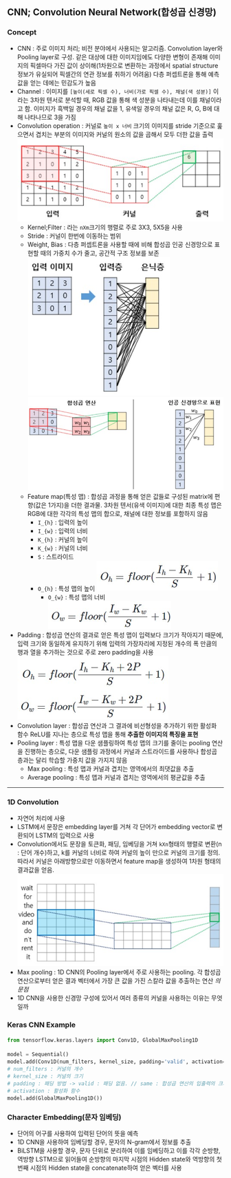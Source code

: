 ## CNN; Convolution Neural Network(합성곱 신경망)
### Concept
- CNN : 주로 이미지 처리; 비전 분야에서 사용되는 알고리즘. Convolution layer와 Pooling layer로 구성. 같은 대상에 대한 이미지임에도 다양한 변형이 존재해 이미지의 픽셀마다 가진 값이 상이해(1차원으로 변환하는 과정에서 spatial structure 정보가 유실되어 픽셀간의 연관 정보를 취하기 어려움) 다층 퍼셉트론을 통해 예측값을 얻는 데에는 민감도가 높음
- Channel : 이미지를 `[높이(세로 픽셀 수), 너비(가로 픽셀 수), 채널(색 성분)]` 이라는 3차원 텐서로 분석할 때, RGB 값을 통해 색 성분을 나타내는데 이를 채널이라고 함. 이미지가 흑백일 경우의 채널 값을 1, 유색일 경우의 채널 값은 R, G, B에 대해 나타나므로 3을 가짐
- Convolution operation : 커널로 `높이 x 너비` 크기의 이미지를 stride 기준으로 훑으면서 겹치는 부분의 이미지와 커널의 원소의 값을 곱해서 모두 더한 값을 출력 ![Convolution](../Attatched/convolution.jpg)
    * Kernel;Filter : 라는 `nXm`크기의 행렬로 주로 3X3, 5X5을 사용
    * Stride : 커널이 한번에 이동하는 범위
    * Weight, Bias : 다층 퍼셉트론을 사용할 때에 비해 합성곱 인공 신경망으로 표현할 때의 가중치 수가 줄고, 공간적 구조 정보를 보존<br> ![Multi Perceptron](../Attatched/img_multi_perceptron.jpg) <br>![Conv. NN](../Attatched/img_conv.jpg)
    * Feature map(특성 맵) : 합성곱 과정을 통해 얻은 값들로 구성된 matrix에 편향(값은 1가지)을 더한 결과물. 3차원 텐서(유색 이미지)에 대한 최종 특성 맵은 RGB에 대한 각각의 특성 맵의 합으로, 채널에 대한 정보를 포함하지 않음
        + `I_{h}` : 입력의 높이
        + `I_{w}` : 입력의 너비
        + `K_{h}` : 커널의 높이
        + `K_{w}` : 커널의 너비
        + `S` : 스트라이드
        + `O_{h}` : 특성 맵의 높이 ![feature map height](../Attatched/feature_map_h.jpg)
	        + `O_{w}` : 특성 맵의 너비 ![feature map width](../Attatched/feature_map_w.jpg)
- Padding : 합성곱 연산의 결과로 얻은 특성 맵이 입력보다 크기가 작아지기 때문에, 입력 크기와 동일하게 유지하기 위해 입력의 가장자리에 지정된 개수의 폭 만큼의 행과 열을 추가하는 것으로 주로 zero padding을 사용 ![feature map padding](../Attatched/feature_map_padding.jpg)
- Convolution layer : 합성곱 연산과 그 결과에 비선형성을 추가하기 위한 활성화 함수 ReLU를 지나는 층으로 특성 맵을 통해 **추출한 이미지의 특징을 표현**
- Pooling layer : 특성 맵을 다운 샘플링하여 특성 맵의 크기를 줄이는 pooling 연산을 진행하는 층으로, 다운 샘플링 과정에서 커널과 스트라이드를 사용하나 합성곱 층과는 달리 학습할 가중치 값을 가지지 않음
    * Max pooling : 특성 맵과 커널과 겹치는 영역에서의 최댓값을 추출
    * Average pooling : 특성 맵과 커널과 겹치는 영역에서의 평균값을 추출

---

### 1D Convolution
- 자연어 처리에 사용
- LSTM에서 문장은 embedding layer를 거쳐 각 단어가 embedding vector로 변환되어 LSTM의 입력으로 사용
- Convolution에서도 문장을 토큰화, 패딩, 임베딩을 거쳐 `kXn`형태의 행렬로 변환(n : 단어 개수)하고, k를 커널의 너비로 하여 커널의 높이 만으로 커널의 크기를 정의. 따라서 커널은 아래방향으로만 이동하면서 feature map을 생성하여 1차원 형태의 결과값을 얻음. ![1D Convolution](../Attatched/1_D_conv.jpg)
- Max pooling : 1D CNN의 Pooling layer에서 주로 사용하는 pooling. 각 합성곱 연산으로부터 얻은 결과 벡터에서 가장 큰 값을 가진 스칼라 값을 추출하는 연산
*의문점*
- 1D CNN을 사용한 신경망 구성에 있어서 여러 종류의 커널을 사용하는 이유는 무엇일까

### Keras CNN Example

```python
from tensorflow.keras.layers import Conv1D, GlobalMaxPooling1D

model = Sequential()
model.add(Conv1D(num_filters, kernel_size, padding='valid', activation='relu'))
# num_filters : 커널의 개수
# kernel_size : 커널의 크기
# padding : 패딩 방법 -> valid : 패딩 없음. // same : 합성곱 연산의 입출력의 크기를 동일하도록 제로 패딩
# activation : 활성화 함수
model.add(GlobalMaxPooling1D())
```

### Character Embedding(문자 임베딩)
- 단어의 어구를 사용하여 입력된 단어의 뜻을 예측
- 1D CNN을 사용하여 임베딩할 경우, 문자의 N-gram에서 정보를 추출
- BiLSTM을 사용할 경우, 문자 단위로 분리하여 이를 임베딩하고 이를 각각 순방향, 역방향 LSTM으로 읽어들여 순방향의 마지막 시점의 Hidden state와 역방향의 첫 번째 시점의 Hidden state을 concatenate하여 얻은 벡터를 사용